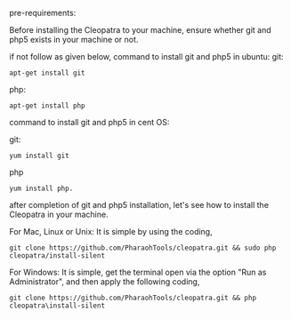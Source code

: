 pre-requirements:

Before installing the Cleopatra to your machine, ensure whether git and php5 exists in your machine or not.

if not follow as given below,
	command to install git and php5 in ubuntu:
git:
	
	apt-get install git

php:
	
	apt-get install php

command to install git and php5 in cent OS:

git:
	
	yum install git

php
	
	yum install php.

after completion of git and php5 installation, let's see how to install the Cleopatra in your machine.

For Mac, Linux or Unix:
	It is simple by using the coding,

	git clone https://github.com/PharaohTools/cleopatra.git && sudo php cleopatra/install-silent

For Windows:
	It is simple, get the terminal open via the option "Run as Administrator", and then apply the following coding,
	
	git clone https://github.com/PharaohTools/cleopatra.git && php cleopatra\install-silent
